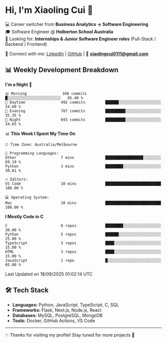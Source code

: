 # Hi, I'm Xiaoling Cui 👋

💻 Career switcher from **Business Analytics → Software Engineering**  
🎓 Software Engineer @ **Holberton School Australia**  
💼 Looking for: **Internships & Junior Software Engineer roles** (Full-Stack / Backend / Frontend)  

🔗 Connect with me: [LinkedIn](https://www.linkedin.com/in/xiaoling-cui-9b504a350/) | [GitHub](https://github.com/xl-c111) | 📧 **xiaolingcui0111@gmail.com**


## 📊 Weekly Development Breakdown  

<!--START_SECTION:waka-->
**I'm a Night 🦉** 

```text
🌞 Morning                108 commits         █░░░░░░░░░░░░░░░░░░░░░░░░   05.40 % 
🌆 Daytime                492 commits         ██████░░░░░░░░░░░░░░░░░░░   24.60 % 
🌃 Evening                707 commits         █████████░░░░░░░░░░░░░░░░   35.35 % 
🌙 Night                  693 commits         █████████░░░░░░░░░░░░░░░░   34.65 % 
```


📊 **This Week I Spent My Time On** 

```text
🕑︎ Time Zone: Australia/Melbourne

💬 Programming Languages: 
Other                    7 mins              █████████████████░░░░░░░░   69.19 % 
Python                   3 mins              ████████░░░░░░░░░░░░░░░░░   30.81 % 

🔥 Editors: 
VS Code                  10 mins             █████████████████████████   100.00 % 

💻 Operating System: 
Mac                      10 mins             █████████████████████████   100.00 % 
```

**I Mostly Code in C** 

```text
C                        6 repos             ████████░░░░░░░░░░░░░░░░░   30.00 % 
Python                   5 repos             ██████░░░░░░░░░░░░░░░░░░░   25.00 % 
TypeScript               3 repos             ████░░░░░░░░░░░░░░░░░░░░░   15.00 % 
HTML                     3 repos             ████░░░░░░░░░░░░░░░░░░░░░   15.00 % 
JavaScript               1 repo              █░░░░░░░░░░░░░░░░░░░░░░░░   05.00 % 
```




 Last Updated on 18/09/2025 01:02:14 UTC
<!--END_SECTION:waka-->


## 🛠️ Tech Stack

- **Languages:** Python, JavaScript, TypeScript, C, SQL  
- **Frameworks:** Flask, Next.js, Node.js, React  
- **Databases:** MySQL, PostgreSQL, MongoDB  
- **Tools:** Docker, GitHub Actions, VS Code  

---

✨ Thanks for visiting my profile! Stay tuned for more projects 🚀

